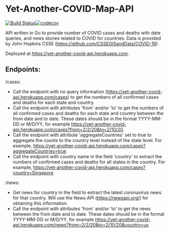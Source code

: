 # Yet-Another-COVID-Map-API

[![Build Status](https://travis-ci.com/Sean2108/Yet-Another-COVID-Map-API.svg?branch=master)](https://travis-ci.com/Sean2108/Yet-Another-COVID-Map-API)[![codecov](https://codecov.io/gh/Sean2108/Yet-Another-COVID-Map-API/branch/master/graph/badge.svg)](https://codecov.io/gh/Sean2108/Yet-Another-COVID-Map-API)

API written in Go to provide number of COVID cases and deaths with date queries, and news stories related to COVID for countries.
Data is provided by John Hopkins CSSE (https://github.com/CSSEGISandData/COVID-19).

Deployed at https://yet-another-covid-api.herokuapp.com.

## Endpoints:
/cases:
- Call the endpoint with no query information (https://yet-another-covid-api.herokuapp.com/cases) to get the numbers of all confirmed cases and deaths for each state and country. 
- Call the endpoint with attributes 'from' and/or 'to' to get the numbers of all confirmed cases and deaths for each state and country between the from date and to date. These dates should be in the format YYYY-MM-DD or M/D/YY, for example https://yet-another-covid-api.herokuapp.com/cases?from=2/2/20&to=2/10/20.
- Call the endpoint with attribute 'aggregateCountries' set to true to aggregate the counts to the country level instead of the state level. For example, https://yet-another-covid-api.herokuapp.com/cases?aggregateCountries=true
- Call the endpoint with country name in the field 'country' to extract the numbers of confirmed cases and deaths for all states in the country. For example, https://yet-another-covid-api.herokuapp.com/cases?country=Singapore

/news:
- Get news for country in the field to extract the latest coronavirus news for that country. Will use the News API (https://newsapi.org/) for obtaining this information.
- Call the endpoint with attributes 'from' and/or 'to' to get the news between the from date and to date. These dates should be in the format YYYY-MM-DD or M/D/YY, for example https://yet-another-covid-api.herokuapp.com/news?from=2/2/20&to=2/10/20&country=us

